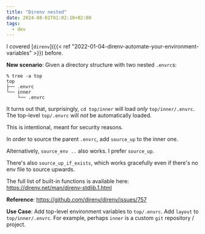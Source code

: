 ```yaml
---
title: "Direnv nested"
date: 2024-08-01T01:02:10+02:00
tags:
  - dev
---
```


I covered [`direnv`]({{< ref "2022-01-04-direnv-automate-your-environment-variables" >}}) before.

**New scenario**: Given a directory structure with two nested `.envrc`s:

```
% tree -a top
top
├── .envrc
└── inner
    └── .envrc
```

It turns out that, surprisingly, `cd top/inner` will load _only_
`top/inner/.envrc`. The top-level `top/.envrc` will _not_ be automatically
loaded.

This is intentional, meant for security reasons.

In order to source the parent `.envrc`, add `source_up` to the inner one.

Alternatively, `source_env ..` also works. I prefer `source_up`.

There's also `source_up_if_exists`, which works gracefully even if there's
no env file to source upwards.

The full list of built-in functions is available here:
https://direnv.net/man/direnv-stdlib.1.html

**Reference**: https://github.com/direnv/direnv/issues/757

**Use Case**: Add top-level environment variables to `top/.envrc`. Add `layout`
to `top/inner/.envrc`. For example, perhaps `inner` is a custom `git` repository
/ project.
